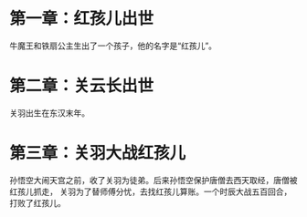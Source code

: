# 第一章：红孩儿出世

牛魔王和铁扇公主生出了一个孩子，他的名字是“红孩儿”。

# 第二章：关云长出世

关羽出生在东汉末年。

# 第三章：关羽大战红孩儿

孙悟空大闹天宫之前，收了关羽为徒弟。后来孙悟空保护唐僧去西天取经，唐僧被红孩儿抓走，
关羽为了替师傅分忧，去找红孩儿算账。一个时辰大战五百回合，打败了红孩儿。